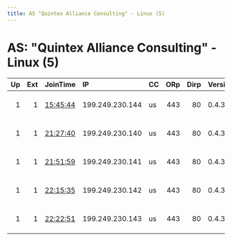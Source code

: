 ```yaml
---
title: AS "Quintex Alliance Consulting" - Linux (5)
---
```


# AS: "Quintex Alliance Consulting" - Linux (5)

|   Up |   Ext | JoinTime                                                                                            | IP              | CC   |   ORp |   Dirp | Version   | Contact                      | Nickname   |   eFamMembers |
|-----:|------:|:----------------------------------------------------------------------------------------------------|:----------------|:-----|------:|-------:|:----------|:-----------------------------|:-----------|--------------:|
|    1 |     1 | [15:45:44](https://metrics.torproject.org/rs.html#details/00DCAEAE3E54C32809E7F7CC4BF2A6FC68FC552F) | 199.249.230.144 | us   |   443 |     80 | 0.4.3.5   | John L. Ricketts, PhD &lt;jo | Quintex55  |            92 |
|    1 |     1 | [21:27:40](https://metrics.torproject.org/rs.html#details/A868303126987902D51F2B6F06DD90038C45B119) | 199.249.230.140 | us   |   443 |     80 | 0.4.3.5   | John L. Ricketts, PhD &lt;jo | Quintex51  |            51 |
|    1 |     1 | [21:51:59](https://metrics.torproject.org/rs.html#details/B7ECD9C6A910A170B55165742049CBCC777494F2) | 199.249.230.141 | us   |   443 |     80 | 0.4.3.5   | John L. Ricketts, PhD &lt;jo | Quintex52  |            51 |
|    1 |     1 | [22:15:35](https://metrics.torproject.org/rs.html#details/18E753214CD827244280BBD36AAC4F8E70B3EE8D) | 199.249.230.142 | us   |   443 |     80 | 0.4.3.5   | John L. Ricketts, PhD &lt;jo | Quintex53  |            51 |
|    1 |     1 | [22:22:51](https://metrics.torproject.org/rs.html#details/EA7D575C91BB1F53C25510FBF91B87D81AE14646) | 199.249.230.143 | us   |   443 |     80 | 0.4.3.5   | John L. Ricketts, PhD &lt;jo | Quintex54  |            51 |
